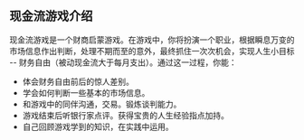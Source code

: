 ## 现金流游戏介绍

现金流游戏是一个财商启蒙游戏。在游戏中，你将扮演一个职业，根据瞬息万变的市场信息作出判断，处理不期而至的意外，最终抓住一次次机会，实现人生小目标 -- 财务自由（被动现金流大于每月支出）。通过这一过程，你能：
- 体会财务自由前后的惊人差别。
- 学会如何判断一些基本的市场信息。
- 和游戏中的同伴沟通，交易。锻炼谈判能力。
- 游戏结束后听银行家点评。获得宝贵的人生经验指点加持。
- 自己回顾游戏学到的知识，在实践中运用。